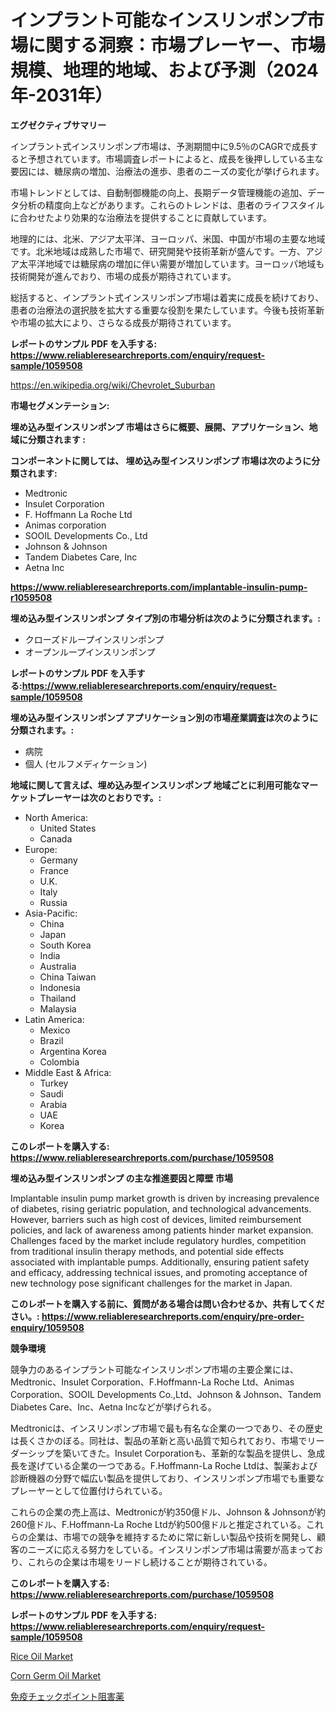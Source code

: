<p><h1>インプラント可能なインスリンポンプ市場に関する洞察：市場プレーヤー、市場規模、地理的地域、および予測（2024年-2031年）</h1></p><p><strong>エグゼクティブサマリー</strong></p>
<p><p>インプラント式インスリンポンプ市場は、予測期間中に9.5％のCAGRで成長すると予想されています。市場調査レポートによると、成長を後押ししている主な要因には、糖尿病の増加、治療法の進歩、患者のニーズの変化が挙げられます。</p><p>市場トレンドとしては、自動制御機能の向上、長期データ管理機能の追加、データ分析の精度向上などがあります。これらのトレンドは、患者のライフスタイルに合わせたより効果的な治療法を提供することに貢献しています。</p><p>地理的には、北米、アジア太平洋、ヨーロッパ、米国、中国が市場の主要な地域です。北米地域は成熟した市場で、研究開発や技術革新が盛んです。一方、アジア太平洋地域では糖尿病の増加に伴い需要が増加しています。ヨーロッパ地域も技術開発が進んでおり、市場の成長が期待されています。</p><p>総括すると、インプラント式インスリンポンプ市場は着実に成長を続けており、患者の治療法の選択肢を拡大する重要な役割を果たしています。今後も技術革新や市場の拡大により、さらなる成長が期待されています。</p></p>
<p><strong>レポートのサンプル PDF を入手する: <a href="https://www.reliableresearchreports.com/enquiry/request-sample/1059508">https://www.reliableresearchreports.com/enquiry/request-sample/1059508</a></strong></p>
<p><a href="https://en.wikipedia.org/wiki/Chevrolet_Suburban">https://en.wikipedia.org/wiki/Chevrolet_Suburban</a></p>
<p><strong>市場セグメンテーション:</strong></p>
<p><strong> 埋め込み型インスリンポンプ 市場はさらに概要、展開、アプリケーション、地域に分類されます :</strong></p>
<p><strong>コンポーネントに関しては、 埋め込み型インスリンポンプ 市場は次のように分類されます:</strong></p>
<p><ul><li>Medtronic</li><li>Insulet Corporation</li><li>F. Hoffmann La Roche Ltd</li><li>Animas corporation</li><li>SOOIL Developments Co., Ltd</li><li>Johnson & Johnson</li><li>Tandem Diabetes Care, Inc</li><li>Aetna Inc</li></ul></p>
<p><strong><a href="https://www.reliableresearchreports.com/implantable-insulin-pump-r1059508">https://www.reliableresearchreports.com/implantable-insulin-pump-r1059508</a></strong></p>
<p><strong> 埋め込み型インスリンポンプ タイプ別の市場分析は次のように分類されます。:</strong></p>
<p><ul><li>クローズドループインスリンポンプ</li><li>オープンループインスリンポンプ</li></ul></p>
<p><strong>レポートのサンプル PDF を入手する:<a href="https://www.reliableresearchreports.com/enquiry/request-sample/1059508">https://www.reliableresearchreports.com/enquiry/request-sample/1059508</a></strong></p>
<p><strong> 埋め込み型インスリンポンプ アプリケーション別の市場産業調査は次のように分類されます。:</strong></p>
<p><ul><li>病院</li><li>個人 (セルフメディケーション)</li></ul></p>
<p><strong>地域に関して言えば、埋め込み型インスリンポンプ 地域ごとに利用可能なマーケットプレーヤーは次のとおりです。:</strong></p>
<p><ul>
    <li>
        North America:
        <ul>
            <li>United States</li>
            <li>Canada</li>
        </ul>
    </li>
    <li>
        Europe:
        <ul>
            <li>Germany</li>
            <li>France</li>
            <li>U.K.</li>
            <li>Italy</li>
            <li>Russia</li>
        </ul>
    </li>
    <li>
        Asia-Pacific:
        <ul>
            <li>China</li>
            <li>Japan</li>
            <li>South Korea</li>
            <li>India</li>
            <li>Australia</li>
            <li>China Taiwan</li>
            <li>Indonesia</li>
            <li>Thailand</li>
            <li>Malaysia</li>
        </ul>
    </li>
    <li>
        Latin America:
        <ul>
            <li>Mexico</li>
            <li>Brazil</li>
            <li>Argentina Korea</li>
            <li>Colombia</li>
        </ul>
    </li>
    <li>
        Middle East & Africa:
        <ul>
            <li>Turkey</li>
            <li>Saudi</li>
            <li>Arabia</li>
            <li>UAE</li>
            <li>Korea</li>
        </ul>
    </li>
    </ul></p>
<p><strong>このレポートを購入する: <a href="https://www.reliableresearchreports.com/purchase/1059508">https://www.reliableresearchreports.com/purchase/1059508</a></strong></p>
<p><strong>埋め込み型インスリンポンプ の主な推進要因と障壁 市場</strong></p>
<p><p>Implantable insulin pump market growth is driven by increasing prevalence of diabetes, rising geriatric population, and technological advancements. However, barriers such as high cost of devices, limited reimbursement policies, and lack of awareness among patients hinder market expansion. Challenges faced by the market include regulatory hurdles, competition from traditional insulin therapy methods, and potential side effects associated with implantable pumps. Additionally, ensuring patient safety and efficacy, addressing technical issues, and promoting acceptance of new technology pose significant challenges for the market in Japan.</p></p>
<p><strong>このレポートを購入する前に、質問がある場合は問い合わせるか、共有してください。: <a href="https://www.reliableresearchreports.com/enquiry/pre-order-enquiry/1059508">https://www.reliableresearchreports.com/enquiry/pre-order-enquiry/1059508</a></strong></p>
<p><strong>競争環境</strong></p>
<p><p>競争力のあるインプラント可能なインスリンポンプ市場の主要企業には、Medtronic、Insulet Corporation、F.Hoffmann-La Roche Ltd、Animas Corporation、SOOIL Developments Co.,Ltd、Johnson & Johnson、Tandem Diabetes Care、Inc、Aetna Incなどが挙げられる。</p><p>Medtronicは、インスリンポンプ市場で最も有名な企業の一つであり、その歴史は長くさかのぼる。同社は、製品の革新と高い品質で知られており、市場でリーダーシップを築いてきた。Insulet Corporationも、革新的な製品を提供し、急成長を遂げている企業の一つである。F.Hoffmann-La Roche Ltdは、製薬および診断機器の分野で幅広い製品を提供しており、インスリンポンプ市場でも重要なプレーヤーとして位置付けられている。</p><p>これらの企業の売上高は、Medtronicが約350億ドル、Johnson & Johnsonが約260億ドル、F.Hoffmann-La Roche Ltdが約500億ドルと推定されている。これらの企業は、市場での競争を維持するために常に新しい製品や技術を開発し、顧客のニーズに応える努力をしている。インスリンポンプ市場は需要が高まっており、これらの企業は市場をリードし続けることが期待されている。</p></p>
<p><strong>このレポートを購入する: <a href="https://www.reliableresearchreports.com/purchase/1059508">https://www.reliableresearchreports.com/purchase/1059508</a></strong></p>
<p><strong>レポートのサンプル PDF を入手する: <a href="https://www.reliableresearchreports.com/enquiry/request-sample/1059508">https://www.reliableresearchreports.com/enquiry/request-sample/1059508</a></strong><strong></strong></p>
<p><p><a href="https://github.com/hxuqpfvq95/Market-Research-Report-List-1/blob/main/rice-oil-market.md">Rice Oil Market</a></p><p><a href="https://github.com/HowardDelgaXXfnf/Market-Research-Report-List-1/blob/main/corn-germ-oil-market.md">Corn Germ Oil Market</a></p><p><a href="https://github.com/DanykaKilback/Market-Research-Report-List-2/blob/main/228044937292.md">免疫チェックポイント阻害薬</a></p></p>
